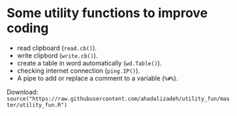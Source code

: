 # Some utility functions  to improve coding
* read clipboard (`read.cb()`).
* write clipbord (`write.cb()`).
* create a table in word automatically (`wd.Table()`).
* checking internet connection (`ping.IP()`).
* A pipe to add or replace a comment to a variable (`%#%`).




Download:     
`source("https://raw.githubusercontent.com/ahadalizadeh/utility_fun/master/utility_fun.R")`

